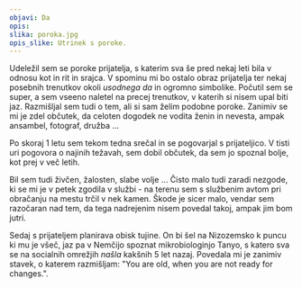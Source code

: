 ```yaml
---
objavi: Da
opis: 
slika: poroka.jpg
opis_slike: Utrinek s poroke.
---
```

Udeležil sem se poroke prijatelja, s katerim sva še pred nekaj leti bila v odnosu kot in rit in srajca. V spominu mi bo ostalo obraz prijatelja ter nekaj posebnih trenutkov okoli <i>usodnega da</i> in ogromno simbolike. Počutil sem se super, a sem vseeno naletel na precej trenutkov, v katerih si nisem upal biti jaz. Razmišljal sem tudi o tem, ali si sam želim podobne poroke. Zanimiv se mi je zdel občutek, da celoten dogodek ne vodita ženin in nevesta, ampak ansambel, fotograf, družba ...

Po skoraj 1 letu sem tekom tedna srečal in se pogovarjal s prijateljico. V tisti uri pogovora o najinih težavah, sem dobil občutek, da sem jo spoznal bolje, kot prej v več letih.

Bil sem tudi živčen, žalosten, slabe volje ... Čisto malo tudi zaradi nezgode, ki se mi je v petek zgodila v službi - na terenu sem s službenim avtom pri obračanju na mestu trčil v nek kamen. Škode je sicer malo, vendar sem razočaran nad tem, da tega nadrejenim nisem povedal takoj, ampak jim bom jutri.

Sedaj s prijateljem planirava obisk tujine. On bi šel na Nizozemsko k puncu ki mu je všeč, jaz pa v Nemčijo spoznat mikrobiologinjo Tanyo, s katero sva se na socialnih omrežjih <i>našla</i> kakšnih 5 let nazaj. Povedala mi je zanimiv stavek, o katerem razmišljam: "You are old, when you are not ready for changes.".